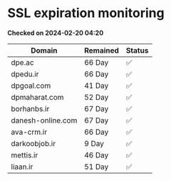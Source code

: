 # SSL expiration monitoring

**Checked on 2024-02-20 04:20**

| Domain | Remained | Status       |
|--------|----------|--------------|
| dpe.ac     | 66 Day   | ✅ |
| dpedu.ir     | 66 Day   | ✅ |
| dpgoal.com     | 41 Day   | ✅ |
| dpmaharat.com     | 52 Day   | ✅ |
| borhanbs.ir     | 67 Day   | ✅ |
| danesh-online.com     | 67 Day   | ✅ |
| ava-crm.ir     | 66 Day   | ✅ |
| darkoobjob.ir     | 9 Day   | ✅ |
| mettis.ir     | 46 Day   | ✅ |
| liaan.ir     | 51 Day   | ✅ |
